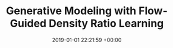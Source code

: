 ---
layout: post
title: Generative Modeling with Flow-Guided Density Ratio Learning
date: 2019-01-01 22:21:59 +00:00
image: /assets/imgs/fdrl.png
categories: research
authors: <strong>Alvin Heng</strong>, Abdul Fatir Ansari, Harold Soh
venue: <strong><i>European Conference on Machine Learning and Principles and Practice of Knowledge Discovery in Databases</i></strong>

#paper: assets/pdfs/fdrl.pdf
arxiv: https://arxiv.org/abs/2303.03714
code: https://github.com/ajrheng/FDRL
---